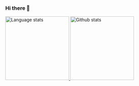 ### Hi there 👋

<div>
  <a href="https://github.com/anuraghazra/github-readme-stats#gh-light-mode-only">
    <img height=200 src="https://github-readme-stats-org.vercel.app/api/top-langs/?username=tfk1998&layout=compact&langs_count=10&hide_border=1&role=OWNER&count_private=true,COLLABORATOR#gh-light-mode-only" alt="Language stats" />
  </a>
  <a href="https://github.com/anuraghazra/github-readme-stats#gh-light-mode-only">
    <img height=200 src="https://github-readme-stats-org.vercel.app/api?username=tfk1998&show_icons=true&line_height=28&hide_border=1&include_all_commits=true&card_width=450&role=OWNER,COLLABORATOR&exclude_repo=github-readme-stats#gh-light-mode-only" alt="Github stats" />
  </a>
</div>
